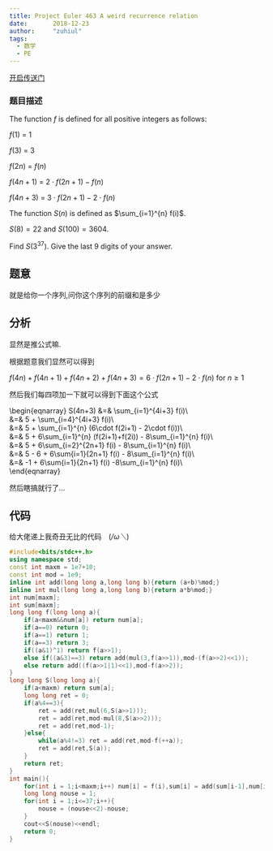 ```yaml
---
title: Project Euler 463 A weird recurrence relation
date:       2018-12-23
author:     "zuhiul"
tags:
  - 数学
  - PE
---
```



[开启传送门](https://projecteuler.net/problem=463)

### 题目描述
<!-- more -->

The function $f$ is defined for all positive integers as follows:

$f(1)$ = $1$

$f(3)$ = $3$

$f(2n)$ = $f(n)$

$f(4n+1)$ = $2\cdot f(2n+1)-f(n)$

$f(4n+3)$ = $3\cdot f(2n+1)-2\cdot f(n)$

The function $S(n)$ is defined as $\sum_{i=1}^{n} f(i)$.

$S(8)=22$ and $S(100)=3604$.

Find $S(3^{37})$. Give the last $9$ digits of your answer.

## 题意

就是给你一个序列,问你这个序列的前缀和是多少

## 分析

显然是推公式嘛.

根据题意我们显然可以得到

$f(4n)+f(4n+1)+f(4n+2)+f(4n+3) = 6\cdot f(2n+1) - 2\cdot f(n)$ for $n\geq 1$

然后我们每四项加一下就可以得到下面这个公式

\begin{eqnarray}
S(4n+3) &=& \sum_{i=1}^{4i+3} f(i)\\\
		&=& 5 + \sum_{i=4}^{4i+3} f(i)\\\
		&=& 5 + \sum_{i=1}^{n} (6\cdot f(2i+1) - 2\cdot f(i))\\\
		&=& 5 + 6\sum_{i=1}^{n} (f(2i+1)+f(2i)) - 8\sum_{i=1}^{n} f(i)\\\
		&=& 5 + 6\sum_{i=2}^{2n+1} f(i) - 8\sum_{i=1}^{n} f(i)\\\
		&=& 5 - 6 + 6\sum{i=1}{2n+1} f(i) - 8\sum_{i=1}^{n} f(i)\\\
		&=& -1 + 6\sum{i=1}{2n+1} f(i) -8\sum_{i=1}^{n} f(i)\\\
\end{eqnarray}

然后瞎搞就行了$\dots$

## 代码

给大佬递上我奇丑无比的代码　(*/ω＼*)
```cpp
#include<bits/stdc++.h>
using namespace std;
const int maxm = 1e7+10;
const int mod = 1e9;
inline int add(long long a,long long b){return (a+b)%mod;}
inline int mul(long long a,long long b){return a*b%mod;}
int num[maxm];
int sum[maxm];
long long f(long long a){
	if(a<maxm&&num[a]) return num[a];
	if(a==0) return 0;
	if(a==1) return 1;
	if(a==3) return 3;
	if((a&1)^1) return f(a>>1);
	else if((a&3)==3) return add(mul(3,f(a>>1)),mod-(f(a>>2)<<1));
	else return add((f(a>>1|1)<<1),mod-f(a>>2));
}
long long S(long long a){
    if(a<maxm) return sum[a];
	long long ret = 0;
	if(a%4==3){
		ret = add(ret,mul(6,S(a>>1)));
		ret = add(ret,mod-mul(8,S(a>>2)));
		ret = add(ret,mod-1);
	}else{
		while(a%4!=3) ret = add(ret,mod-f(++a));
		ret = add(ret,S(a));
	}
	return ret;
}
int main(){
	for(int i = 1;i<maxm;i++) num[i] = f(i),sum[i] = add(sum[i-1],num[i]);
	long long nouse = 1;
	for(int i = 1;i<=37;i++){
		nouse = (nouse<<2)-nouse;
	}
    cout<<S(nouse)<<endl;
	return 0;
}
```


